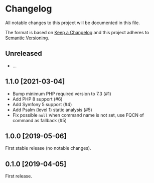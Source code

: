 # Changelog
All notable changes to this project will be documented in this file.

The format is based on [Keep a Changelog](http://keepachangelog.com/en/1.0.0/)
and this project adheres to [Semantic Versioning](http://semver.org/spec/v2.0.0.html).

## Unreleased
 * ...

## 1.1.0 [2021-03-04]
 * Bump minimum PHP required version to 7.3 (#1)
 * Add PHP 8 support (#6)  
 * Add Symfony 5 support (#4)
 * Add Psalm (level 1) static analysis (#5)
 * Fix possible `null` when command name is not set, use FQCN of command as fallback (#5)

## 1.0.0 [2019-05-06]
First stable release (no notable changes).

## 0.1.0 [2019-04-05]
First release.
